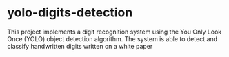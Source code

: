 # yolo-digits-detection
This project implements a digit recognition system using the You Only Look Once (YOLO) object detection algorithm. The system is able to detect and classify handwritten digits written on a white paper
